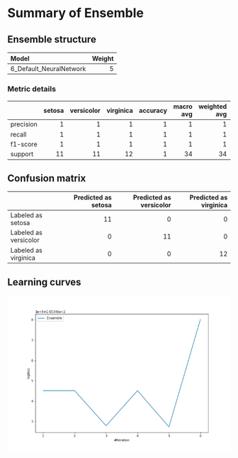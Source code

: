 # Summary of Ensemble

## Ensemble structure
| Model                   |   Weight |
|:------------------------|---------:|
| 6_Default_NeuralNetwork |        5 |

### Metric details
|           |   setosa |   versicolor |   virginica |   accuracy |   macro avg |   weighted avg |   logloss |
|:----------|---------:|-------------:|------------:|-----------:|------------:|---------------:|----------:|
| precision |        1 |            1 |           1 |          1 |           1 |              1 | 0.0165346 |
| recall    |        1 |            1 |           1 |          1 |           1 |              1 | 0.0165346 |
| f1-score  |        1 |            1 |           1 |          1 |           1 |              1 | 0.0165346 |
| support   |       11 |           11 |          12 |          1 |          34 |             34 | 0.0165346 |


## Confusion matrix
|                       |   Predicted as setosa |   Predicted as versicolor |   Predicted as virginica |
|:----------------------|----------------------:|--------------------------:|-------------------------:|
| Labeled as setosa     |                    11 |                         0 |                        0 |
| Labeled as versicolor |                     0 |                        11 |                        0 |
| Labeled as virginica  |                     0 |                         0 |                       12 |

## Learning curves
![Learning curves](learning_curves.png)